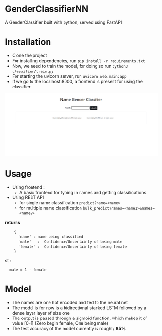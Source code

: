 # GenderClassifierNN
A GenderClassifier built with python, served using FastAPI 

# Installation 
- Clone the project
- For installing dependencies, run ```pip install -r requirements.txt```
- Now, we need to train the model, for doing so run ```python3 classifier/train.py```
- For starting the uvicorn server, run ```uvicorn web.main:app```
- If we go to the localhost:8000, a frontend is present for using the classifier

![picture alt](img.png)

# Usage
- Using frontend : 
  - A basic frontend for typing in names and getting classifications
- Using REST API 
  - for single name classification ```predict?name=<name>```
  - for multiple name classification ```bulk_predict?names=<name1>&names=<name2>```

**returns**
```
    {
      'name' : name being classified 
      'male'   :  Confidence/Uncertainty of being male
      'female' :  Confidence/Uncertainty of being female 
    }
```
  st : 
  
      male = 1 - female

# Model 

- The names are one hot encoded and fed to the neural net 
- The model is for now is a bidirectional stacked LSTM followed by a dense layer layer of size one 
- The output is passed through a sigmoid function, which makes it of value [0-1] (Zero begin female, One being male)
- The test accuracy of the model currently is roughly **85%**
